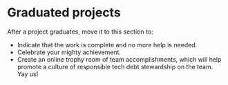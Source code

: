# Graduated projects

After a project graduates, move it to this section to:

*   Indicate that the work is complete and no more help is needed.
*   Celebrate your mighty achievement.
*   Create an online trophy room of team accomplishments, which will help
    promote a culture of responsible tech debt stewardship on the team. Yay us!
